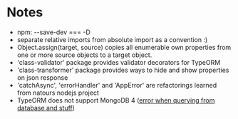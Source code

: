 # Notes

- npm: --save-dev === -D
- separate relative imports from absolute import as a convention :)
- Object.assign(target, source) copies all enumerable own properties from one or more source objects to a target object.
- 'class-validator' package provides validator decorators for TypeORM
- 'class-transformer' package provides ways to hide and show properties on json response
- 'catchAsync', 'errorHandler' and 'AppError' are refactorings learned from natours nodejs project
- TypeORM does not support MongoDB 4 ([error when querying from database and stuff](https://stackoverflow.com/questions/68908467/typeorm-and-mongodb-and-repositories-cannot-read-property-prototype-of-undefi))
